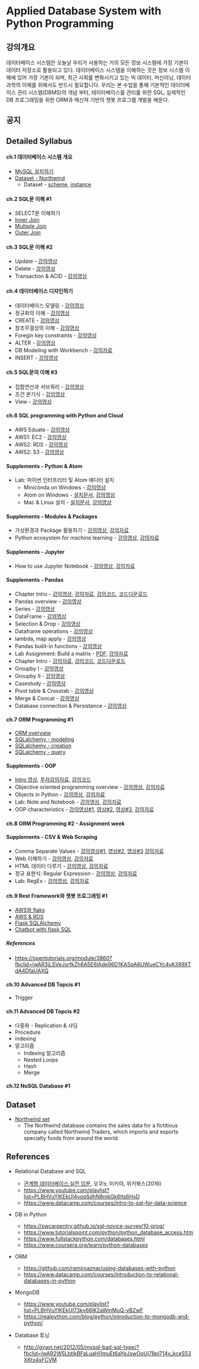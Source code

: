 # Applied Database System with Python Programming

## 강의개요
데이터베이스 시스템은 오늘날 우리가 사용하는 거의 모든 정보 시스템에 가장 기본이 데이터 저장소로 활용되고 있다. 데이터베이스 시스템을 이해하는 것은 정보 시스템 이해에 있어 가장 기본이 되며, 최근 사회를 변화시키고 있는 빅 데이터, 머신러닝, 데이터 과학의 이해를 위해서도 반드시 필요합니다. 우리는 본 수업을 통해 기본적인 데이터베이스 관리 시스템(DBMS)의 개념 부터, 테이터베이스를 관리를 위한 SQL, 실제적인 DB 프로그래밍을 위한 ORM과 메신져 기반의 챗봇 프로그램 개발을 배운다.

## 공지

## Detailed Syllabus
#### ch.1 데이터베이스 시스템 개요
- [MySQL 설치하기](http://www.popit.kr/mysql-%EC%84%A4%EC%B9%98-%EC%9C%88%EB%8F%84%EC%9A%B0-%ED%99%98%EA%B2%BD/)
- [Dataset - Northwind](https://vimeo.com/260637005/35e572832e)
    - Dataset - [scheme](https://raw.githubusercontent.com/dalers/mywind/master/northwind.sql), [instance](https://raw.githubusercontent.com/dalers/mywind/master/northwind-data.sql)

#### ch.2 SQL문 이해 #1
  - SELECT문 이해하기
  - [Inner Join](https://vimeo.com/260639480/52bdaa82f8)
  - [Multiple Join](https://vimeo.com/260640570/29584a92b2)
  - [Outer Join](https://vimeo.com/260641837/569e6e36d8)

#### ch.3 SQL문 이해 #2
  - Update - [강의영상](https://vimeo.com/261708038/d5d594053d)
  - Delete - [강의영상](https://vimeo.com/261708022/a4ef4177bf)
  - Transaction & ACID - [강의영상](https://vimeo.com/261708055/f8c520f3b3)

#### ch.4 데이터베이스 디자인하기
  - 데이터베이스 모델링 - [강의영상](https://vimeo.com/262975919/f669373ab8)
  - 정규화의 이해 - [강의영상](https://vimeo.com/263750921/f6ae51999f)
  - CREATE - [강의영상](https://vimeo.com/264172189/c3e575bc61)
  - 참조무결성의 이해 - [강의영상](https://vimeo.com/264179650/f44af95954)
  - Foregin key constraints - [강의영상](https://vimeo.com/264260796/c58e7c85f9)
  - ALTER - [강의영상](https://vimeo.com/264272055/1ed81e0f1c)
  - DB Modeling with Workbench - [강의자료](https://vimeo.com/264275712/3e865ea2f5)
  - INSERT - [강의영상](https://vimeo.com/264903624/0363b7ddf9)

#### ch.5 SQL문의 이해 #3
  - 집합연산과 서브쿼리 - [강의영상](https://vimeo.com/265412617/f9da19ffce)
  - 조건 분기식 - [강의영상](https://vimeo.com/265491723/e1910c7911)
  - View - [강의영상](https://vimeo.com/265983791/c8f61862ea)


#### ch.6 SQL programming with Python and Cloud
  - AWS Eduate - [강의영상](https://www.youtube.com/playlist?list=PLuHgQVnccGMAp9YSO2J5VBWLJewTPn_0_)
  - AWS1: EC2 - [강의영상](https://www.youtube.com/watch?v=JJSghRnWbag&list=PLuHgQVnccGMDNWIEgnXjaZ3jgbIo5zQGi)
  - AWS2: RDS - [강의영상](https://www.youtube.com/watch?v=V7C7r6MoY0I&list=PLuHgQVnccGMBtHZf9Nt1SSlANoRi5cbOw)
  - AWS2: S3 - [강의영상](https://www.youtube.com/watch?v=6P6HoumuTOw&list=PLuHgQVnccGMCFHj64mNZxlbeNWOYUpua4)


#### Supplements - Python & Atom
- Lab: 파이썬 인터프리터 및 Atom 에디터 설치
    - Miniconda on Windows - [강의영상](https://www.youtube.com/watch?v=lqSNOIPGbns&list=PLBHVuYlKEkUJcXrgVu-bFx-One095BJ8I&index=5&t=44s)
    - Atom on Windows - [설치문서](desc/atom_windows.md), [강의영상](https://www.youtube.com/watch?v=cCxfLSIDfrk&list=PLBHVuYlKEkUJcXrgVu-bFx-One095BJ8I&index=6&t=19s)
    - Mac & Linux 설치 -  [설치문서](desc/atom_macos.md), [강의영상](https://www.youtube.com/watch?v=iKFB2O2ZfDo&list=PLBHVuYlKEkUJcXrgVu-bFx-One095BJ8I&index=7&t=0s)

#### Supplements - Modules & Packages
- 가상환경과 Package 활용하기 - [강의영상](https://www.youtube.com/watch?v=429HUdO3eko&t=25s&index=77&list=PLBHVuYlKEkUJcXrgVu-bFx-One095BJ8I), [강의자료](https://doc.co/SoCj3W/EFk5T6)
- Python ecosystem for machine learning - [강의영상](https://www.youtube.com/watch?v=P4dOSb0jcUw&index=7&t=0s&list=PLBHVuYlKEkUKnfbWvRCrwSuSeYh_QUlRl), [강의자료](https://1drv.ms/b/s!ApZ4mg7k2qYhgaNZscJaF1fC63jl_Q)

#### Supplements - Jupyter
- How to use Jupyter Notebook - [강의영상](https://www.youtube.com/watch?v=Hz_k_0sOv-w&index=8&t=0s&list=PLBHVuYlKEkUKnfbWvRCrwSuSeYh_QUlRl), [강의자료](https://1drv.ms/b/s!ApZ4mg7k2qYhgaNaEydTqvLQIgXRCQ)

#### Supplements - Pandas
- Chapter Intro - [강의영상](https://www.youtube.com/watch?v=ktE6KFigdAk&list=PLBHVuYlKEkUKnfbWvRCrwSuSeYh_QUlRl&t=0s&index=25), [강의자료](https://1drv.ms/b/s!ApZ4mg7k2qYhgaQAO3rOwCot37nR8Q), [강의코드](https://github.com/TeamLab/machine_learning_from_scratch_with_python/tree/master/code/ch4), [코드다운로드](https://s3.ap-northeast-2.amazonaws.com/teamlab-gachon/mooc_pic/ml_ch4.zip)
- Pandas overview - [강의영상](https://www.youtube.com/watch?v=hGS9FC9fRbI&list=PLBHVuYlKEkUKnfbWvRCrwSuSeYh_QUlRl&t=0s&index=26)
- Series - [강의영상](https://www.youtube.com/watch?v=24Jzr2FlKe4&list=PLBHVuYlKEkUKnfbWvRCrwSuSeYh_QUlRl&t=0s&index=27)
- DataFrame - [강의영상](https://www.youtube.com/watch?v=AWkrnuESiYE&list=PLBHVuYlKEkUKnfbWvRCrwSuSeYh_QUlRl&t=0s&index=28)
- Selection & Drop - [강의영상](https://www.youtube.com/watch?v=uU6OHj2vKAE&list=PLBHVuYlKEkUKnfbWvRCrwSuSeYh_QUlRl&t=0s&index=29)
- Dataframe operations - [강의영상](https://www.youtube.com/watch?v=cFHLylUi0DA&list=PLBHVuYlKEkUKnfbWvRCrwSuSeYh_QUlRl&t=0s&index=30)
- lambda, map apply - [강의영상](https://www.youtube.com/watch?v=e6D6onOzJy0&list=PLBHVuYlKEkUKnfbWvRCrwSuSeYh_QUlRl&t=0s&index=31)
- Pandas builit-in functions - [강의영상](https://www.youtube.com/watch?v=mARDtwaphfM&list=PLBHVuYlKEkUKnfbWvRCrwSuSeYh_QUlRl&t=0s&index=32)
- Lab Assignment: Build a matrix -  [PDF](https://s3.ap-northeast-2.amazonaws.com/teamlab-gachon/mooc_pic/build_matrix.pdf), [강의자료](https://github.com/TeamLab/machine_learning_from_scratch_with_python/tree/master/lab_asssigment/2_lab_build_matrix)
- Chapter Intro - [강의자료](https://1drv.ms/b/s!ApZ4mg7k2qYhgaQa8FVnGK2l1QaSJg), [강의코드](https://github.com/TeamLab/machine_learning_from_scratch_with_python/tree/master/code/ch5), [코드다운로드](https://s3.ap-northeast-2.amazonaws.com/teamlab-gachon/mooc_pic/ml_ch5.zip)
- Groupby I - [강의영상](https://www.youtube.com/watch?v=jRJt6PG2iHM&list=PLBHVuYlKEkUKnfbWvRCrwSuSeYh_QUlRl&t=0s&index=33)
- Groupby II - [강의영상](https://www.youtube.com/watch?v=VeZTpY4qFag&list=PLBHVuYlKEkUKnfbWvRCrwSuSeYh_QUlRl&t=0s&index=34)
- Casestudy - [강의영상](https://www.youtube.com/watch?v=sMfckmJUBeg&list=PLBHVuYlKEkUKnfbWvRCrwSuSeYh_QUlRl&t=0s&index=35)
- Pivot table & Crosstab - [강의영상](https://www.youtube.com/watch?v=8y_gOCJWYaY&list=PLBHVuYlKEkUKnfbWvRCrwSuSeYh_QUlRl&t=0s&index=36)
- Merge & Concat - [강의영상](https://www.youtube.com/watch?v=bUjT1V67UhY&list=PLBHVuYlKEkUKnfbWvRCrwSuSeYh_QUlRl&t=0s&index=37)
- Database connection & Persistance - [강의영상](https://www.youtube.com/watch?v=c6kVMrfYs-Y&list=PLBHVuYlKEkUKnfbWvRCrwSuSeYh_QUlRl&t=0s&index=38)



#### ch.7 ORM Programming #1
- [ORM overview](https://vimeo.com/269820328)
- [SQLalchemy - modeling](https://vimeo.com/270133261/5d58953dbb)
- [SQLalchemy - creation](https://vimeo.com/270244802/612e95b736)
- [SQLalchemy - query](https://vimeo.com/270261566/3bec4eff4c)

#### Supplements - OOP
- [Intro 영상](https://www.youtube.com/watch?v=lOVKpZ7DeSI&t=0s&index=66&list=PLBHVuYlKEkUJcXrgVu-bFx-One095BJ8I), [주차강의자료](https://1drv.ms/b/s!ApZ4mg7k2qYhgaM6gbKRe_TkGLAxUA), [강의코드](https://github.com/TeamLab/introduction_to_python_TEAMLAB_MOOC/raw/master/code/week_10_code.zip)
- Objective oriented programming overview - [강의영상](https://www.youtube.com/watch?v=5WsGRMZLnPE&t=2s&index=67&list=PLBHVuYlKEkUJcXrgVu-bFx-One095BJ8I), [강의자료](https://1drv.ms/b/s!ApZ4mg7k2qYhgaMYkH3ZAjqY6sOXfw)
- Objects in Python - [강의영상](https://www.youtube.com/watch?v=76QB5KGVDYg&t=0s&index=68&list=PLBHVuYlKEkUJcXrgVu-bFx-One095BJ8I), [강의자료](https://1drv.ms/b/s!ApZ4mg7k2qYhgaMh6l3uYC84NNn98A)
- Lab: Note and Notebook - [강의영상](https://www.youtube.com/watch?v=y1q_Fu8iloI&t=6s&index=69&list=PLBHVuYlKEkUJcXrgVu-bFx-One095BJ8I), [강의자료](https://1drv.ms/b/s!ApZ4mg7k2qYhgaM2aG7K7gGlEkIn_g)
- OOP characteristics - [강의영상#1](https://www.youtube.com/watch?v=5WsGRMZLnPE&t=2s&index=67&list=PLBHVuYlKEkUJcXrgVu-bFx-One095BJ8I), [영상#2](https://www.youtube.com/watch?v=25rR66FUGKI&t=12s&index=71&list=PLBHVuYlKEkUJcXrgVu-bFx-One095BJ8I), [영상#3](https://www.youtube.com/watch?v=dNqp4oqgjNU&t=11s&index=72&list=PLBHVuYlKEkUJcXrgVu-bFx-One095BJ8I), [강의자료](https://1drv.ms/b/s!ApZ4mg7k2qYhgaM3sTcEiU27_YLaGA)

#### ch.8 ORM Programming #2 - Assignment week

#### Supplements - CSV & Web Scraping
- Comma Separate Values - [강의영상#1](https://www.youtube.com/watch?v=KV1wFOEFguM&t=0s&index=88&list=PLBHVuYlKEkUJcXrgVu-bFx-One095BJ8I), [영상#2](https://www.youtube.com/watch?v=3T91_ps0BCw&t=0s&index=89&list=PLBHVuYlKEkUJcXrgVu-bFx-One095BJ8I), [영상#3](https://www.youtube.com/watch?v=BCoqOnc2azY&t=0s&index=90&list=PLBHVuYlKEkUJcXrgVu-bFx-One095BJ8I) [강의자료](https://1drv.ms/b/s!ApZ4mg7k2qYhgaQQVw_t5hyfZWAUZA)
- Web 이해하기 - [강의영상](https://www.youtube.com/watch?v=iyxR8h4hsso&t=0s&index=96&list=PLBHVuYlKEkUJcXrgVu-bFx-One095BJ8I), [강의자료](https://1drv.ms/b/s!ApZ4mg7k2qYhgaQRedYrLqzEddUxrQ)
- HTML 데이터 다루기 - [강의영상](https://www.youtube.com/watch?v=sk-jNOgzECA&t=0s&index=97&list=PLBHVuYlKEkUJcXrgVu-bFx-One095BJ8I), [강의자료](https://1drv.ms/b/s!ApZ4mg7k2qYhgaQPgRXwzloGRJa4wA)
- 정규 표현식: Regular Expression - [강의영상](https://www.youtube.com/watch?v=CQWSANPJUPE&t=0s&index=98&list=PLBHVuYlKEkUJcXrgVu-bFx-One095BJ8I), [강의자료](https://1drv.ms/f/s!ApZ4mg7k2qYhgZ9ezXezDeAfUoEiYg)
- Lab: RegEx - [강의영상](https://www.youtube.com/watch?v=0eI45EJH3rY&t=0s&index=99&list=PLBHVuYlKEkUJcXrgVu-bFx-One095BJ8I), [강의자료](https://1drv.ms/b/s!ApZ4mg7k2qYhgaQlBjbm3gxs3fX6BA)

#### ch.9 Rest Framework와 챗봇 프로그래밍  #1
  - [AWS와 flaks](https://vimeo.com/273932039)
  - [AWS & RDS](https://vimeo.com/273937588)
  - [Flask SQLAlchemy](https://vimeo.com/274405244/68393e2d14)
  - [Chatbot with flask SQL](https://vimeo.com/274409212/a460f9d68a)


##### References
  - https://opentutorials.org/module/3860?fbclid=IwAR3jLSVeJsrfkZh6A5E6lAde96D1KASpA6UWueCYc4vA399XTdA4DfaUAXQ
#### ch.10 Advanced DB Topcis #1
  - Trigger
#### ch.11 Advanced DB Topcis #2
  - 다중화 - Replication & 샤딩
  - Procedure
  - indexing
  - 알고리즘
    - Indexing 알고리즘
    - Nested Loops
    - Hash
    - Merge
#### ch.12 NoSQL Database #1

## Dataset
- [Northwind set](https://relational.fit.cvut.cz/dataset/Northwind)
  - The Northwind database contains the sales data for a fictitious company called Northwind Traders, which imports and exports specialty foods from around the world.



## References
- Relational Database and SQL
  - [관계형 데이터베이스 실전 입문](http://wikibook.co.kr/rdb-in-practice/), 오쿠노 미키야,  위키북스(2016)
  - https://www.youtube.com/playlist?list=PLBHVuYlKEkUI4yoqSdhN8mkGk6lts6HxD
  - https://www.datacamp.com/courses/intro-to-sql-for-data-science
- DB in Python
  - https://swcarpentry.github.io/sql-novice-survey/10-prog/
  - https://www.tutorialspoint.com/python/python_database_access.htm
  - https://www.fullstackpython.com/databases.html
  - https://www.coursera.org/learn/python-databases
- ORM
  - https://github.com/ramiroaznar/using-databases-with-python
  - https://www.datacamp.com/courses/introduction-to-relational-databases-in-python

- MongoDB
  - https://www.youtube.com/playlist?list=PLBHVuYlKEkUI73kv66lK2aWmMuQ-vBZwF
  - https://realpython.com/blog/python/introduction-to-mongodb-and-python/
- Database 튜닝
  - http://gywn.net/2012/05/mysql-bad-sql-type/?fbclid=IwAR2W5LbtIkBFaLuaHi1muEt6aYeJswOoUj78pl714v_kceS53XKtx4sFCVM
